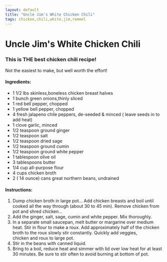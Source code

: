 ```yaml
---
layout: default
title: "Uncle Jim's White Chicken Chili"
tags: chicken,chili,white,jim,remmel
---
```

# Uncle Jim's White Chicken Chili

### This is THE best chicken chili recipe!
Not the easiest to make, but well worth the effort!

#### Ingredients:
- 1 1/2 lbs skinless,boneless chicken breast halves
- 1 bunch green onions,thinly sliced
- 1 red bell pepper, chopped
- 1 yellow bell pepper, chopped
- 4 fresh jalapeno chile peppers, de-seeded & minced ( leave seeds in to add heat)
- 1 clove garlic, minced
- 1/2 teaspoon ground ginger
- 1/2 teaspoon salt
- 1/2 teaspoon dried sage
- 1/2 teaspoon ground cumin
- 1/2 teaspoon ground white pepper
- 1 tablespoon olive oil
- 3 tablespoons butter
- 1/4 cup all-purpose flour
- 4 cups chicken broth
- 2 ( 14 ounce) cans great northern beans, undrained

#### Instructions:
1. Dump chicken broth in large pot... Add chicken breasts and boil until cooked all the way through (about 30 to 45 min). Remove chicken from pot and shred chicken...
2. Add the ginger, salt, sage, cumin and white pepper. Mix thoroughly.
3. In a separate small saucepan, melt butter or margarine over medium heat. Stir in flour to make a roux. Add approximately half of the chicken broth to the roux slowly stir constantly. Quickly add veggies, chicken and roux to large pot.
4. Stir in the beans with canned liquid.
5. Bring to a boil, reduce heat and simmer with lid over low heat for at least 30 minutes. Be sure to stir often to avoid burning at bottom of pot.
